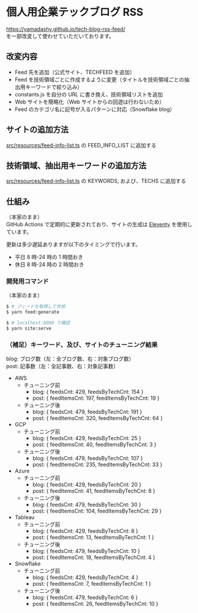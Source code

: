 # 個人用企業テックブログ RSS

https://yamadashy.github.io/tech-blog-rss-feed/  
を一部改変して使わせていただいております。

## 改変内容

- Feed 先を追加（公式サイト、TECHFEED を追加）
- Feed を技術領域ごとに作成するように変更（タイトルを技術領域ごとの抽出用キーワードで絞り込み）
- constants.js を自分の URL に書き換え、技術領域リストを追加
- Web サイトを簡略化（Web サイトからの回遊は行わないため）
- Feed のカテゴリ名に記号が入るパターンに対応（Snowflake blog）

## サイトの追加方法

[src/resources/feed-info-list.ts](src/resources/feed-info-list.ts) の FEED_INFO_LIST に追加する

## 技術領域、抽出用キーワードの追加方法

[src/resources/feed-info-list.ts](src/resources/feed-info-list.ts) の KEYWORDS, および、TECHS に追加する

## 仕組み

（本家のまま）  
GitHub Actions で定期的に更新されており、サイトの生成は [Eleventy](https://www.11ty.dev/) を使用しています。

更新は多少遅延ありますが以下のタイミングで行います。

- 平日 8 時-24 時の 1 時間おき
- 休日 8 時-24 時の 2 時間おき

### 開発用コマンド

（本家のまま）

```bash
$ # フィードを取得して作成
$ yarn feed:generate

$ # localhost:8080 で確認
$ yarn site:serve
```

### （補足）キーワード、及び、サイトのチューニング結果

blog: ブログ数（左：全ブログ数、右：対象ブログ数）  
post: 記事数（左：全記事数、右：対象記事数）

- AWS
  - チューニング前
    - blog: { feedsCnt: 429, feedsByTechCnt: 154 }
    - post: { feedItemsCnt: 197, feedItemsByTechCnt: 19 }
  - チューニング後
    - blog: { feedsCnt: 479, feedsByTechCnt: 191 }
    - post: { feedItemsCnt: 320, feedItemsByTechCnt: 64 }
- GCP
  - チューニング前
    - blog: { feedsCnt: 429, feedsByTechCnt: 25 }
    - post: { feedItemsCnt: 40, feedItemsByTechCnt: 3 }
  - チューニング後
    - blog: { feedsCnt: 479, feedsByTechCnt: 107 }
    - post: { feedItemsCnt: 235, feedItemsByTechCnt: 33 }
- Azure
  - チューニング前
    - blog: { feedsCnt: 429, feedsByTechCnt: 20 }
    - post: { feedItemsCnt: 41, feedItemsByTechCnt: 8 }
  - チューニング後
    - blog: { feedsCnt: 479, feedsByTechCnt: 30 }
    - post: { feedItemsCnt: 104, feedItemsByTechCnt: 29 }
- Tableau
  - チューニング前
    - blog: { feedsCnt: 429, feedsByTechCnt: 8 }
    - post: { feedItemsCnt: 13, feedItemsByTechCnt: 1 }
  - チューニング後
    - blog: { feedsCnt: 479, feedsByTechCnt: 10 }
    - post: { feedItemsCnt: 18, feedItemsByTechCnt: 4 }
- Snowflake
  - チューニング前
    - blog: { feedsCnt: 429, feedsByTechCnt: 4 }
    - post: { feedItemsCnt: 7, feedItemsByTechCnt: 1 }
  - チューニング後
    - blog: { feedsCnt: 479, feedsByTechCnt: 6 }
    - post: { feedItemsCnt: 26, feedItemsByTechCnt: 10 }
  
